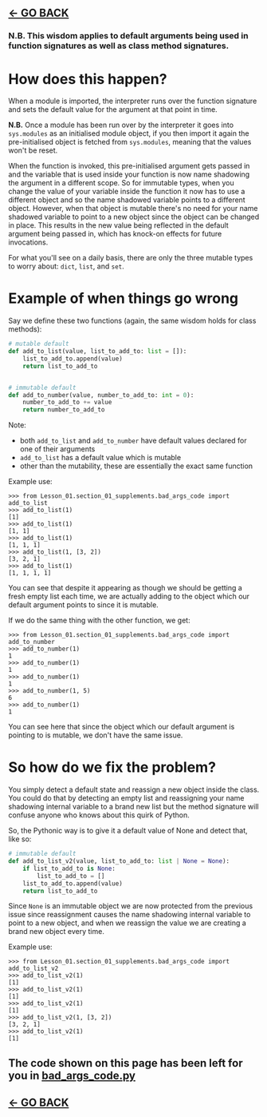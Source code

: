 ## [<- GO BACK](../01_basic_class_structure.md#privates-constants-default-arguments-and-docstrings)


### **N.B.** This wisdom applies to default arguments being used in function signatures as well as class method signatures.  

# How does this happen?

When a module is imported, the interpreter runs over the function signature and sets the default value for the argument at that point in time.  

**N.B.** Once a module has been run over by the interpreter it goes into `sys.modules` as an initialised module object, if you then import it again the pre-initialised object is fetched from `sys.modules`, meaning that the values won't be reset.  

When the function is invoked, this pre-initialised argument gets passed in and the variable that is used inside your function is now name shadowing the argument in a different scope. So for immutable types, when you change the value of your variable inside the function it now has to use a different object and so the name shadowed variable points to a different object. However, when that object is mutable there's no need for your name shadowed variable to point to a new object since the object can be changed in place. This results in the new value being reflected in the default argument being passed in, which has knock-on effects for future invocations.

For what you'll see on a daily basis, there are only the three mutable types to worry about: `dict`, `list`, and `set`.


# Example of when things go wrong
Say we define these two functions (again, the same wisdom holds for class methods):
```python
# mutable default
def add_to_list(value, list_to_add_to: list = []):
    list_to_add_to.append(value)
    return list_to_add_to


# immutable default
def add_to_number(value, number_to_add_to: int = 0):
    number_to_add_to += value
    return number_to_add_to
```
Note:
* both `add_to_list` and `add_to_number` have default values declared for one of their arguments
* `add_to_list` has a default value which is mutable
* other than the mutability, these are essentially the exact same function

Example use:
```
>>> from Lesson_01.section_01_supplements.bad_args_code import add_to_list
>>> add_to_list(1)
[1]
>>> add_to_list(1)
[1, 1]
>>> add_to_list(1)
[1, 1, 1]
>>> add_to_list(1, [3, 2])
[3, 2, 1]
>>> add_to_list(1)
[1, 1, 1, 1]
```

You can see that despite it appearing as though we should be getting a fresh empty list each time, we are actually adding to the object which our default argument points to since it is mutable.  

If we do the same thing with the other function, we get:
```
>>> from Lesson_01.section_01_supplements.bad_args_code import add_to_number
>>> add_to_number(1)
1
>>> add_to_number(1)
1
>>> add_to_number(1)
1
>>> add_to_number(1, 5)
6
>>> add_to_number(1)
1
```

You can see here that since the object which our default argument is pointing to is mutable, we don't have the same issue.

# So how do we fix the problem?

You simply detect a default state and reassign a new object inside the class. You could do that by detecting an empty list and reassigning your name shadowing internal variable to a brand new list but the method signature will confuse anyone who knows about this quirk of Python.

So, the Pythonic way is to give it a default value of None and detect that, like so:
```python
# immutable default
def add_to_list_v2(value, list_to_add_to: list | None = None):
    if list_to_add_to is None:
        list_to_add_to = []
    list_to_add_to.append(value)
    return list_to_add_to
```

Since `None` is an immutable object we are now protected from the previous issue since reassignment causes the name shadowing internal variable to point to a new object, and when we reassign the value we are creating a brand new object every time.

Example use:
```
>>> from Lesson_01.section_01_supplements.bad_args_code import add_to_list_v2
>>> add_to_list_v2(1)
[1]
>>> add_to_list_v2(1)
[1]
>>> add_to_list_v2(1)
[1]
>>> add_to_list_v2(1, [3, 2])
[3, 2, 1]
>>> add_to_list_v2(1)
[1]
```

## The code shown on this page has been left for you in [bad_args_code.py](./bad_args_code.py)

## [<- GO BACK](../01_basic_class_structure.md#privates-constants-default-arguments-and-docstrings)